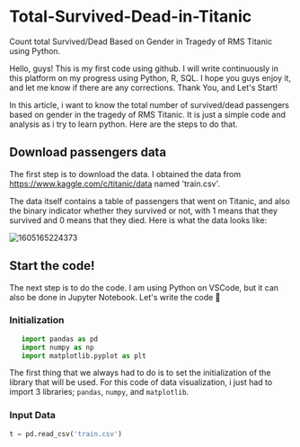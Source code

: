 # Total-Survived-Dead-in-Titanic
Count total Survived/Dead Based on Gender in Tragedy of RMS Titanic using Python.

Hello, guys! This is my first code using github. I will write continuously in this platform on my progress using Python, R, SQL.
I hope you guys enjoy it, and let me know if there are any corrections. Thank You, and Let's Start!

In this article, i want to know the total number of survived/dead passengers based on gender in the tragedy of RMS Titanic.
It is just a simple code and analysis as i try to learn python.
Here are the steps to do that.

## Download passengers data

The first step is to download the data. I obtained the data from https://www.kaggle.com/c/titanic/data named 'train.csv'. 

The data itself contains a table of    passengers that went on Titanic, and also the binary indicator whether they survived or not, with 1 means that they survived and 0 means that they died.
Here is what the data looks like:

![1605165224373](https://user-images.githubusercontent.com/72293844/98908313-d0480b00-24f2-11eb-8c04-361b650d786d.jpg)

## Start the code!

The next step is to do the code. I am using Python on VSCode, but it can also be done in Jupyter Notebook. Let's write the code :muscle:

   ### Initialization
   ```python
      import pandas as pd
      import numpy as np
      import matplotlib.pyplot as plt
   ```
   The first thing that we always had to do is to set the initialization of the library that will be used. For this code of data visualization, i just had to import 3 libraries; `pandas`, `numpy`, and  `matplotlib`. 
   
   ### Input Data
   ```python
   t = pd.read_csv('train.csv')
   ```

